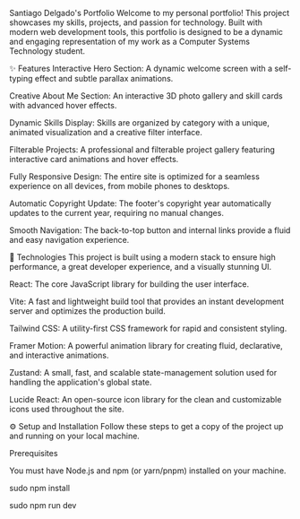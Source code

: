 Santiago Delgado's Portfolio
Welcome to my personal portfolio! This project showcases my skills, projects, and passion for technology. Built with modern web development tools, this portfolio is designed to be a dynamic and engaging representation of my work as a Computer Systems Technology student.

✨ Features
Interactive Hero Section: A dynamic welcome screen with a self-typing effect and subtle parallax animations.

Creative About Me Section: An interactive 3D photo gallery and skill cards with advanced hover effects.

Dynamic Skills Display: Skills are organized by category with a unique, animated visualization and a creative filter interface.

Filterable Projects: A professional and filterable project gallery featuring interactive card animations and hover effects.

Fully Responsive Design: The entire site is optimized for a seamless experience on all devices, from mobile phones to desktops.

Automatic Copyright Update: The footer's copyright year automatically updates to the current year, requiring no manual changes.

Smooth Navigation: The back-to-top button and internal links provide a fluid and easy navigation experience.

🚀 Technologies
This project is built using a modern stack to ensure high performance, a great developer experience, and a visually stunning UI.

React: The core JavaScript library for building the user interface.

Vite: A fast and lightweight build tool that provides an instant development server and optimizes the production build.

Tailwind CSS: A utility-first CSS framework for rapid and consistent styling.

Framer Motion: A powerful animation library for creating fluid, declarative, and interactive animations.

Zustand: A small, fast, and scalable state-management solution used for handling the application's global state.

Lucide React: An open-source icon library for the clean and customizable icons used throughout the site.

⚙️ Setup and Installation
Follow these steps to get a copy of the project up and running on your local machine.

Prerequisites

You must have Node.js and npm (or yarn/pnpm) installed on your machine.

sudo npm install 

sudo npm run dev
